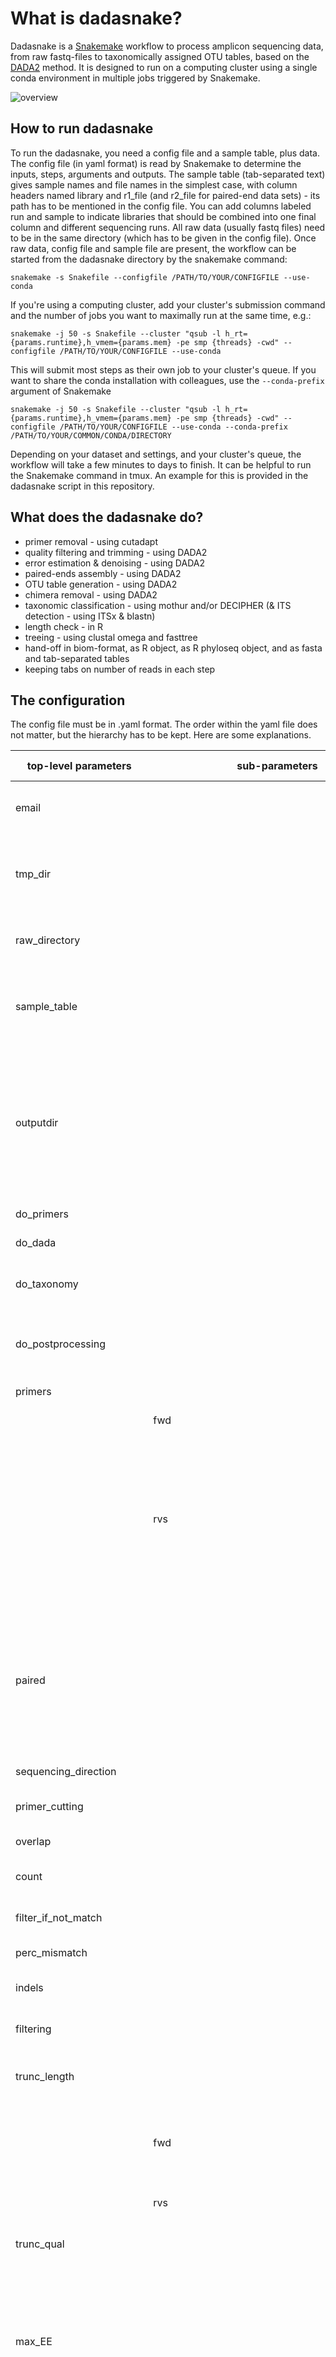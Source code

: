 # What is dadasnake?
Dadasnake is a [Snakemake](https://snakemake.readthedocs.io/en/stable/) workflow to process amplicon sequencing data, from raw fastq-files to taxonomically assigned OTU tables, based on the [DADA2](http://benjjneb.github.io/dada2/) method. It is designed to run on a computing cluster using a single conda environment in multiple jobs triggered by Snakemake.

![overview](https://github.com/a-h-b/dadasnake/blob/master/documentation/pipeline.png)

## How to run dadasnake
To run the dadasnake, you need a config file and a sample table, plus data. The config file (in yaml format) is read by Snakemake to determine the inputs, steps, arguments and outputs. The sample table (tab-separated text) gives sample names and file names in the simplest case, with column headers named library and r1_file (and r2_file for paired-end data sets) - its path has to be mentioned in the config file. You can add columns labeled run and sample to indicate libraries that should be combined into one final column and different sequencing runs. All raw data (usually fastq files) need to be in the same directory (which has to be given in the config file). 
Once raw data, config file and sample file are present, the workflow can be started from the dadasnake directory by the snakemake command:
```
snakemake -s Snakefile --configfile /PATH/TO/YOUR/CONFIGFILE --use-conda
```
If you're using a computing cluster, add your cluster's submission command and the number of jobs you want to maximally run at the same time, e.g.:
```
snakemake -j 50 -s Snakefile --cluster "qsub -l h_rt={params.runtime},h_vmem={params.mem} -pe smp {threads} -cwd" --configfile /PATH/TO/YOUR/CONFIGFILE --use-conda
```
This will submit most steps as their own job to your cluster's queue.
If you want to share the conda installation with colleagues, use the `--conda-prefix` argument of Snakemake
```
snakemake -j 50 -s Snakefile --cluster "qsub -l h_rt={params.runtime},h_vmem={params.mem} -pe smp {threads} -cwd" --configfile /PATH/TO/YOUR/CONFIGFILE --use-conda --conda-prefix /PATH/TO/YOUR/COMMON/CONDA/DIRECTORY
```
Depending on your dataset and settings, and your cluster's queue, the workflow will take a few minutes to days to finish. It can be helpful to run the Snakemake command in tmux. An example for this is provided in the dadasnake script in this repository.

## What does the dadasnake do?
* primer removal - using cutadapt
* quality filtering and trimming - using DADA2
* error estimation & denoising - using DADA2
* paired-ends assembly - using DADA2
* OTU table generation - using DADA2
* chimera removal - using DADA2
* taxonomic classification - using mothur and/or DECIPHER (& ITS detection - using ITSx & blastn)
* length check - in R
* treeing - using clustal omega and fasttree
* hand-off in biom-format, as R object, as R phyloseq object, and as fasta and tab-separated tables
* keeping tabs on number of reads in each step

## The configuration
The config file must be in .yaml format. The order within the yaml file does not matter, but the hierarchy has to be kept. Here are some explanations.

**top-level parameters** | **sub-parameters** | **subsub-parameters** | **default value** | **possible values** | **used in stage** | **explanation** | **comments / recommendations**
---|---|---|---|---|---|---|---
email |  | | "" | "" or a valid email address | all | email address for mail notification | keep empty if you don't want emails. Check spelling, it's not tested.
tmp_dir |  |  | "/work/$USER/tmp" | any path that you have permissions for writing to | all | directory for temporary, intermediate files that shouldn't be kept | keep this in your /work so you don't need to worry about removing its contents
raw_directory |  |  | "/work/$USER"| any one path where you might have your raw data | all | directory with all raw data | you will usually have this somewhere in a project folder
sample_table |  |  | "/work/$USER/samples.tsv" | any one location of your samples table | all | path to the samples table | you can keep this in your /work, because the dadasnake will copy it to your output directory
outputdir |  |  | "/data/project/metaamp/PLAYGROUND" | any path that you have permissions for writing to | all | directory where all the output will go | change this; a subdirectory of /work works best, but remember to move to a steady location afterwards; each output directory can hold the results of one completed pipeline only
do_primers |  |  | true | true or false | all | should primers be cut? | 
do_dada |  |  | true | true or false | all | should DADA2 be run? | 
do_taxonomy |  |  | true | true or false | all | should taxonomic classification be done? |
do_postprocessing |  |  | true | true or false | all | should some more steps be done (e.g. functional annotation) | 
primers |  |  |  |  | primers |  | information on primers
  &nbsp;| fwd |  |  |  | primers |  | information on forward primer
  &nbsp;|  | sequence | GTGYCAGCMGCCGCGGTAA | any sequence of IUPAC DNA code | primers | sequence of forward primer |
 &nbsp;|  | name | 515F | anything | primers | name of forward primer | for your reference only
&nbsp;| rvs |  |  |  | primers |  | information on reverse primer
&nbsp;||    sequence| GGACTACNVGGGTWTCTAAT|any sequence of IUPAC DNA code|primers|sequence of reverse primer|
&nbsp;||    name| 806R|anything|primers|name of reverse primer|
paired||| true|true or false|primers and dada|do you want to use paired-end sequencing data?|if true, you have to give r1_file and r2_file in the samples table, if false only r1_file is read (if you want to use only R2 files from a paired-end sequencing run, put them in the r1_file column)
sequencing_direction|||" "unknown"|fwd_1, rvs_1 or unknown|primers|"fwd_1: fwd primer in read 1| rvs_1: rvs primer in read 1| unknown: you don't know the sequencing direction or (for paired-end sequencing) the direction is mixed"|if you want to run single-end data and don't know the direction, you have to establish this first, because the dadasnake will not help you
primer_cutting|||||primers||arguments for primer cutting by cutadapt
|  overlap||10|1-length of primer|primers|minimum length of detected primer|
|  count||2|a positive integer|primers|maximum number of primers removed from each end|
|  filter_if_not_match||any|any or both|primers|reads are discarded if primer is not found on both or any end|"any is the more strict setting| not used in single-end mode"
|  perc_mismatch||0.2|0-1|primers|% mismatch between read and each primer|don't set this to 1
|  indels||"--no-indels"|"--no-indels" or "|primers|whether indels in the primer sequence are allowed|
filtering|||||dada||"settings for quality / length filtering| note on terminology: for paired sequencing fwd read refers to reads that had fwd primer or were declared as such (if no primer cutting was done)| for single-end workflow, only the fwd setting is used, no matter the sequencing direction"
|  trunc_length||||dada||length to truncate to (shorter reads are discarded)
||    fwd|0|a positive integer|dada|length after which fwd read is cut - shorter reads are discarded|"0: no truncation by length| if you've cut the primers, this number refers to the length left after primer cutting"
||    rvs|0|a positive integer|dada|length after which rvs read is cut - shorter reads are discarded|"0: no truncation by length| ignored in single-ende mode| if you've cut the primers, this number refers to the length left after primer cutting"
|  trunc_qual||13|0-40|dada|reads are cut before the first position with this quality|
|  max_EE||||dada||filtering by maximum expected error after truncation: _ Expected errors are calculated from the nominal definition of the quality score: EE = sum(10^(-Q/10))
||    fwd|2|a positive number|dada|"After truncation, read pairs with higher than maxEE "expected errors" in fwd read will be discarded"|"use with trunc_length and/or truncQ| note that low truncQ or high trunc_length make it difficult to reach low maxEE values"
||    rvs|2|a positive number|dada|"After truncation, read pairs with higher than maxEE "expected errors" in rvs read will be discarded"|"ignored in single-ende mode| use with trunc_length and/or truncQ| note that low truncQ or high trunc_length make it difficult to reach low maxEE values"
|  minLen||||dada||filtering by mimum length
||    fwd|200|a positive integer|dada|Remove reads with length less than minLen on fwd read. minLen is enforced after trimming and truncation.|use with truncQ
||    rvs|100|a positive integer|dada|Remove reads with length less than minLen on rvs read. minLen is enforced after trimming and truncation.|"ignored in single-ende mode| use with truncQ"
|  maxLen||||dada||filtering by maximum length
||    fwd| Inf|a positive integer or Inf|dada|Remove reads with length of fwd read greater than maxLen. maxLen is enforced before trimming and truncation.|
||    rvs| Inf|a positive integer or Inf|dada|Remove reads with length of rvs read greater than maxLen. maxLen is enforced before trimming and truncation.|ignored in single-ende mode
|  minQ||||dada||filtering by minimum quality after tuncation
||    fwd|0|0 or a positive number|dada|read pairs that contain a quality score lower than this in the fwd read after truncation will be discarded|use with trunc_length
||    rvs|0|0 or a positive number|dada|read pairs that contain a quality score lower than this in the rvs read after truncation will be discarded|"ignored in single-ende mode| use with trunc_length"
error_seed|||100|any positive integer|dada|seed for error models|keep constant in re-runs
dada|||||dada||special DADA2 settings - default is good for Illumina
|  band_size||16|a positive integer|dada|_Banding restricts the net cumulative number of insertion of one sequence relative to the other. |"default is good for Illumina| set to 32 for 454 or PacBio"
|  homopolymer_gap_penalty|| NULL|NULL or a negative integer|dada|The cost of gaps in homopolymer regions (>=3 repeated bases). Default is NULL, which causes homopolymer gaps to be treated as normal gaps.|"default is good for Illumina| set to -1 for 454"
pair_merging|||||dada||settings for merging of read pairs
|  min_overlap||12|a positive integer|dada|The minimum length of the overlap required for merging the forward and reverse reads.|ignored in single-ende mode
|  max_mismatch||0|0 or a positive integer|dada|The maximum mismatches allowed in the overlap region.|ignored in single-ende mode
|  just_concatenate|| false|true or false|dada|whether reads should be concatenated rather than overlapped|"ignored in single-ende mode| _If TRUE, the forward and reverse-complemented reverse read are concatenated rather than merged, with a NNNNNNNNNN (10 Ns) spacer inserted between them."
|  trim_overhang|| true|true or false|dada|whether overhangs should be trimmed off after merging|"ignored in single-ende mode| usually, overhangs should have been removed with the primer cutting step"
chimeras|||||dada||settings for chimera removal
|  remove|| true|true or false|dada|whether chimeras should be removed|
|  method|| consensus|consensus, _pooled or per-sample|dada|how chimeras are detected|"consensus: samples are checked individually and sequences are removed by consensus| pooled: the samples are pooled and chimeras are inferred from pool| samples are checked individually and sequence counts of chimeras are set to 0 in individual samples"
taxonomy|||||taxonomy||settings for taxonomic annotation
|  decipher||||taxonomy||settings for DECIPHER
||    do| true|true or false|taxonomy|whether DECIPHER should be used for taxonomic annotation|"DECIPHER can work better than the mothur classifier, but it is slower and we don't have many databases for this software| you can run both DECIPHER and mothur (in parallel)"
||    post_ITSx| false|true or false|taxonomy|whether DECIPHER should be run before or after ITSx|"if you set this to true, you also have to set ITSx[do] to true| the DB isn't cut to a specific ITS region"
||    db_path|" "/data/project/metaamp/DBs/decipher"||taxonomy|directory where the database sits|don't change
||    tax_db|" "SILVA_SSU_r132_March2018.RData"||taxonomy|decipher database name|
||    threshold|60|1-100|taxonomy|threshold for classification|see DECIPHER documentation for details
||    strand| bottom|bottom, top or both|taxonomy|if your reads are in the direction of the database (top), reverse complement (bottom) or you don't know (both)|both takes roughly twice as long as the others
||    bootstraps|100|a positive integer|taxonomy|number of bootstraps|
||    seed|100|a positive integer|taxonomy|seed for DECIPHER run|keep constant in re-runs
||    look_for_species| false|true or false|taxonomy|whether you want to run a species-level annotation after DECIPHER|"species is an overkill for 16S data| if you set this, you need to have a specialised database (currently available for 16S silva 132)"
||    spec_db|" "/data/project/metaamp/DBs/decipher/silva_species_assignment_v132.fa.gz"||taxonomy|a DADA2-formatted species assignment database with path|
|  mothur||||taxonomy||settings for Bayesian classifier (mothur implementation)
||    do| true|true or false|taxonomy|whether mothur's classify.seqs should be used for taxonomix annotation|"we have more and more specific databases for mothur (and can make new ones), it's faster than DECIPHER, but potentially less correct| you can run both mothur and DECIPHER (in parallel)"
||    post_ITSx| false|true or false|taxonomy|whether mothur's classify.seqs should be run before or after ITSx|"if you set this to true, you also have to set ITSx[do] to true| use an ITSx-cut database if run afterwards"
||    db_path|" "/data/project/metaamp/DBs/amplicon"||taxonomy|directory where the database sits|don't change
||    tax_db|" "ifoh_515f.iroh_806r.silva_132"||taxonomy|the beginning of the filename of a mothur-formatted database|
||    cutoff|60|1-100|taxonomy|cut-off for classification|
blast|||||taxonomy||
|    do|true||true or false|taxonomy|whether blast should be run on all non-annotated sequences|
|    db_path|"/data/db/ncbi/blast/db/nt/2018-09-07"|||taxonomy|path to blast database|
|    tax_db|nt|||taxonomy|name (without suffix) of blast database|
|    e_val|0.01|||taxonomy|e-value for blast|
|    tax2id|"/data/project/metaamp/DBs/ncbi/tax2ID.sorted.tsv"||"tax2id table or "none"|taxonomy|whether taxonomic data is available in a tax2id table|this also assumes there is a taxdb file in the db_path
ITSx|||||taxonomy||settings for ITSx
|  do|| false|true or false|taxonomy|whether ITSx should be run|only makes sense for analyses targetting an ITS region
|  min_regions||1|1-4|taxonomy|minimum number of detected regions|counting includes SSU, LSU and 5.8 next to the ITS regions
|  region|| ITS2|ITS1 or ITS2|taxonomy|which region to extract|
|  e_val||1.00E-05|0-1|taxonomy|e-value for ITS detection|
hand_off|||||dada, taxonomy, postprocessing||settings deciding if additional formats should be given
|  biom||true|true or false|dada, taxonomy|whether a biome format output should be written|"biome contains OTU table or OTU table and taxonomy (if taxonomy was run)| biome table is never filtered"
|  phyloseq||true|true or false|taxonomy, postprocessing|whether a phyloseq object should be returned|"contains OTU table and taxonomy and tree (if each was run| if tree is run on pruned OTU table, phyloseq object contains filtered dataset)"
final_table_filtering|||||postprocessing||settings for filtering the final OTU table (before postprocessing, if postprocessing is done)
|do||true|true or false|postprocessing|whether a filtered version of the OTU table and sequences should be made and used for the post-processing steps|
|  keep_target_taxa||"."|"." or a regular expression for taxa to keep, e.g. "Bacteria"|postprocessing|pattern to look for in the taxstrings|"done based on mothur and DECIPHER result| "." means all are kept| both taxstrings are searched, if both classifiers were used"
|  length_filter||||postprocessing||settings for length filter
||target_min_length|0||postprocessing|minimal length sequence|doesn't care for ITSx results
||target_max_length|Inf||postprocessing|maximum length of sequence|doesn't care for ITSx results
postprocessing|||||postprocessing||settings for postprocessinf
|  funguild||||postprocessing||settings for funguild
||    do|false|true or false|postprocessing|whether funguild should be run|
||    funguild_db|" "/data/project/metaamp/DBs/amplicon/funguild_db.json"||postprocessing|path to funguild DB|don't change
||    classifier|mothur|mothur or decipher, depending on what was used|postprocessing|which classifier to use|can only be one
|  treeing|||true or false|postprocessing||
||    do|true||postprocessing|whether a phylogenetic tree should be made|
||    fasttreeMP|"/data/project/metaamp/TOOLS/FastTreeMP"||postprocessing|path to fasttreeMP executable|don't change
|  rarefaction_curve||true|true or false|postprocessing|whether a rarefaction curve should be made|
dada_root |  |  | "/data/project/metaamp/TOOLS/dada_pipe" | a path | all | directory where dadasnake is installed | don't change
dada_src |  |  | "../dada_scripts" | a path | all | directory relative to dada environment that keeps the scripts | don't change
dada_lib |  |  | "/data/project/metaamp/TOOLS/dada_pipe/dada_env_test/lib" | a path | all | directory with libs | don't change
dada_bin |  |  | "/data/project/metaamp/TOOLS/dada_pipe/dada_env_test/bin" | a path | all | directory with executables | don't change


## The samples table
Every samples table needs sample names (under header library) and file names (just the names, the path should be in the config file under header r1_file and potentially r2_file). Since DADA2 estimates run-specific errors, it can be helpful to give run IDs (under header run). If several fastq files should end up in the same column of the OTU table, you can indicate this by giving these libraries the same sample name (under header sample). Libraries from different runs are combined in the final OTU table (example 1). Libraries from the same run are combined after primer-processing (example 2).
Example 1:
![overview](https://github.com/a-h-b/dadasnake/blob/master/documentation/samples_ex1.png)
Example 2:
![overview](https://github.com/a-h-b/dadasnake/blob/master/documentation/samples_ex2.png)

